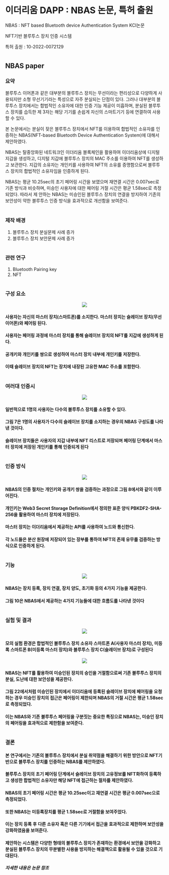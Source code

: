 # 이더리움 DAPP : NBAS 논문, 특허 출원
NBAS : NFT based Bluetooth device Authentication System KCI논문

NFT기반 블루투스 장치 인증 시스템

특허 출원 : 10-2022-0072129
#
## NBAS paper
### 요약 
블루투스 이어폰과 같은 대부분의 블루투스 장치는 무선이라는 편리성으로 다양하게 사용되지만 소형 무선기기라는 특성으로 자주 분실되는 단점이 있다. 그러나 대부분의 블루투스 장치에서는 합법적인 소유자에 대한 인증 기능 제공이 미흡하며, 분실된 블루투스 장치를 습득한 제 3자는 해당 기기를 손쉽게 자신의 스마트기기 등에 연결하여 사용할 수 있다. 

본 논문에서는 분실이 잦은 블루투스 장치에서 NFT를 이용하여 합법적인 소유자를 인증하는 NBAS(NFT-based Bluetooth Device Authentication System)에 대해서 제안하였다. 

NBAS는 탈중앙화된 네트워크인 이더리움 블록체인을 활용하여 이더리움상에 디지털 지갑을 생성하고, 디지털 지갑에 블루투스 장치의 MAC 주소를 이용하여 NFT를 생성하고 보관한다. 지갑의 소유자는 개인키를 사용하여 NFT의 소유를 증명함으로써 블루투스 장치의 합법적인 소유자임을 인증하게 된다. 

NBAS는 평균 10.25sec의 초기 페어링 시간을 보였으며 재연결 시간은 0.007sec로 기존 방식과 비슷하며, 미승인 사용자에 대한 페어링 거절 시간은 평균 1.58sec로 측정되었다. 따라서 제
안하는 NBAS는 미승인된 블루투스 장치의 연결을 방지하여 기존의 보안성이 약한 블루투스 인증 방식을 효과적으로 개선함을 보여준다.

#
### 제작 배경
1. 블루투스 장치 분실문제 사례 증가
2. 블루투스 장치 보안문제 사례 증가

#
### 관련 연구
1. Bluetooth Pairing key
2. NFT

#
### 구성 요소
<p align="center"><img src="./img/structure.PNG"> 

#### 사용자는 자신의 마스터 장치(스마트폰)를 소지한다. 마스터 장치는 슬레이브 장치(무선 이어폰)와 페어링 된다. 
#### 사용자는 페어링 과정에 마스터 장치를 통해 슬레이브 장치의 NFT를 지갑에 생성하게 된다. 
#### 공개키와 개인키를 쌍으로 생성하여 마스터 장치 내부에 개인키를 저장한다. 
#### 이때 슬레이브 장치의 NFT는 장치에 내장된 고유한 MAC 주소를 포함한다. 
  
#
### 여러대 인증시
<p align="center"><img src="./img/multi-device.PNG"> 
  
#### 일반적으로 1명의 사용자는 다수의 블루투스 장치를 소유할 수 있다. 
#### 그림 7은 1명의 사용자가 다수의 슬레이브 장치를 소지하는 경우의 NBAS 구성도를 나타낸 것이다. 
#### 슬레이브 장치들은 사용자의 지갑 내부에 NFT 리스트로 저장되며 페어링 단계에서 마스터 장치에 저장된 개인키를 통해 인증되게 된다
  
#
### 인증 방식
<p align="center"><img src="./img/authenticatoin.PNG"> 
  
#### NBAS의 인증 절차는 개인키와 공개키 쌍을 검증하는 과정으로 그림 8에서와 같이 이루어진다. 
#### 개인키는 Web3 Secret Storage Definition에서 정의한 표준 양식 PBKDF2-SHA-256을 활용하여 마스터 장치에 저장된다. 
#### 마스터 장치는 이더리움에서 제공하는 API를 사용하여 노드와 통신한다. 
#### 각 노드들은 분산 원장에 저장되어 있는 장부를 통하여 NFT의 존재 유무를 검증하는 방식으로 인증하게 된다.
  
#
### 기능
<p align="center"><img src="./img/functin.PNG"> 
  
#### NBAS는 장치 등록, 장치 연결, 장치 양도, 초기화 등의 4가지 기능을 제공한다. 
#### 그림 10은 NBAS에서 제공하는 4가지 기능들에 대한 흐름도를 나타낸 것이다
  
#
### 실험 및 결과
<p align="center"><img src="./img/environment.PNG"> 
  
#### 모의 실험 환경은 합법적인 블루투스 장치 소유자 스마트폰 A(사용자 마스터 장치), 미등록 스마트폰 B(미등록 마스터 장치)와 블루투스 장치 C(슬레이브 장치)로 구성된다
  
<p align="center"><img src="./img/rejection.PNG"> 
  
#### NBAS는 NFT를 활용하여 미승인된 장치의 승인을 거절함으로써 기존 블루투스 장치의 분실, 도난에 대한 보안성을 제공한다. 
#### 그림 22에서처럼 미승인된 장치에서 이더리움에 등록된 슬레이브 장치에 페어링을 요청하는 경우 미승인 장치의 접근은 페어링이 제한되며 NBAS의 거절 시간은 평균 1.58sec로 측정되었다. 
#### 이는 NBAS와 기존 블루투스 페어링을 구분짓는 중요한 특징으로 NBAS는, 미승인 장치의 페어링을 효과적으로 제한함을 보여준다.

  
#
### 결론
#### 본 연구에서는 기존의 블루투스 장치에서 분실 취약점을 해결하기 위한 방안으로 NFT기반으로 블루투스 장치를 인증하는 NBAS를 제안하였다. 
#### 블루투스 장치의 초기 페어링 단계에서 슬레이브 장치의 고유정보를 NFT화하여 등록하고 생성한 합법적인 소유자만 해당 NFT에 접근하는 절차를 제안하였다. 
#### NBAS의 초기 페어링 시간은 평균 10.25sec이고 재연결 시간은 평균 0.007sec으로 측정되었다. 
#### 또한 NBAS는 미등록장치를 평균 1.58sec로 거절함을 보여주었다. 
#### 이는 장치 등록 후 다른 소유자 혹은 다른 기기에서 접근을 효과적으로 제한하며 보안성을 강화하였음을 보여준다. 
#### 제안하는 시스템은 다양한 형태의 블루투스 장치가 존재하는 환경에서 보안을 강화하고 분실된 블루투스 장치의 무분별한 사용을 방지하는 해결책으로 활용될 수 있을 것으로 기대된다.

##### 자세한 내용은 논문 참조
